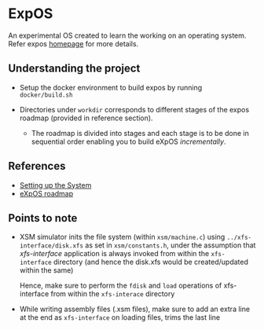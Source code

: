 # ExpOS

An experimental OS created to learn the working on an operating system. Refer expos [homepage](https://exposnitc.github.io/) 
for more details.

## Understanding the project

- Setup the docker environment to build expos by running `docker/build.sh`

- Directories under `workdir` corresponds to different stages of the expos roadmap (provided in reference section).

  - The roadmap is divided into stages and each stage is to be done in sequential order enabling you to build eXpOS _incrementally_.

## References

- [Setting up the System](https://exposnitc.github.io/expos-docs/roadmap/stage-01/)
- [eXpOS roadmap](https://exposnitc.github.io/Roadmap.html)

## Points to note

- XSM simulator inits the file system (within `xsm/machine.c`) using `../xfs-interface/disk.xfs` as set in `xsm/constants.h`, under the assumption that
  _xfs-interface_ application is always invoked from within the `xfs-interface` directory (and hence the disk.xfs would be created/updated within the same)
  
  Hence, make sure to perform the `fdisk` and `load` operations of xfs-interface from within the `xfs-interace` directory

- While writing assembly files (.xsm files), make sure to add an extra line at the end as `xfs-interface` on loading files, trims the last line